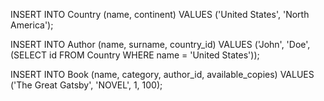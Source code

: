 INSERT INTO Country (name, continent)
VALUES ('United States', 'North America');

INSERT INTO Author (name, surname, country_id)
VALUES ('John', 'Doe', (SELECT id FROM Country WHERE name = 'United States'));

INSERT INTO Book (name, category, author_id, available_copies)
VALUES ('The Great Gatsby', 'NOVEL', 1, 100);

